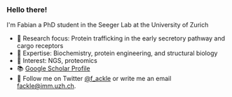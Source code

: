 ### Hello there!
I'm Fabian a PhD student in the Seeger Lab at the University of Zurich
- 🔬 Research focus: Protein trafficking in the early secretory pathway and cargo receptors
- 🧬 Expertise: Biochemistry, protein engineering, and structural biology
- 🧪 Interest: NGS, proteomics
- 📚 [Google Scholar Profile](https://scholar.google.com/citations?hl=de&user=Pt53p9UAAAAJ)
- 📩 Follow me on Twitter [@f_ackle](https://twitter.com/f_ackle) or write me an email fackle@imm.uzh.ch.

<!--
**fabianackle/fabianackle** is a ✨ _special_ ✨ repository because its `README.md` (this file) appears on your GitHub profile.

Here are some ideas to get you started:

- 🔭 I’m currently working on ...
- 🌱 I’m currently learning ...
- 👯 I’m looking to collaborate on ...
- 🤔 I’m looking for help with ...
- 💬 Ask me about ...
- 📫 How to reach me: ...
- 😄 Pronouns: ...
- ⚡ Fun fact: ...
-->
